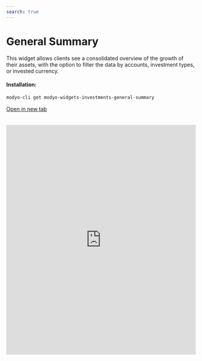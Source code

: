 ```yaml
---
search: true
---
```


# General Summary

This widget allows clients see a consolidated overview of the growth of their assets, with the option to filter the data by accounts, investment types, or invested currency.

#### Installation:

```bash
modyo-cli get modyo-widgets-investments-general-summary
```

[Open in new tab](https://widgets.modyo.com/investments/general-summary)

<iframe id="widgetFrame" src="https://widgets.modyo.com/investments/general-summary" width="100%" frameBorder="0" style="min-height:612px;overflow:auto;margin-top:20px;"/>

| Description          | Investor Profile Survey                                                                                                                                                                                                                               |
|------------------------|-------------------------------------------------------------------------------------------------------------------------------------------------------------------------------------------------------------------------------------------|
| Consolidated Assets | Shows a consolidated view of the client's total assets at the end of the previous day. Provides a summary of the client's invested assets displayed by accounts, products and the currency in which the transaction was made. |
| Monthly Growth      | Displays the initial and final balance of the selected month, together with the transactions of the month (contributions, returns and gain/loss).                                                                                                  |
| Annual Growth        | Shows a comparison between the equity growth during the current year to date (YTD) and the investment growth during the previous year (from the beginning to the end of the year).                                                     |
